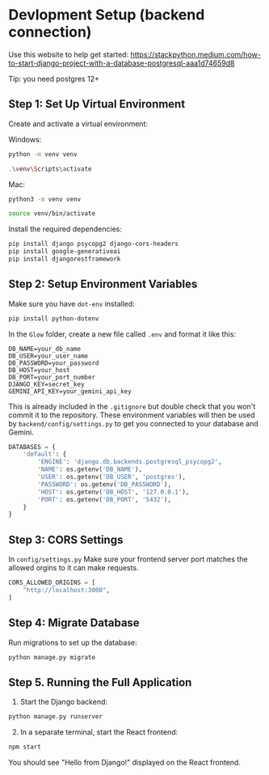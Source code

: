 # Devlopment Setup (backend connection)

Use this website to help get started: https://stackpython.medium.com/how-to-start-django-project-with-a-database-postgresql-aaa1d74659d8

Tip: you need postgres 12+

## Step 1: Set Up Virtual Environment

Create and activate a virtual environment:

Windows:
```bash
python -m venv venv
```
```bash
.\venv\Scripts\activate
```

Mac:
```bash
python3 -m venv venv
```
```bash
source venv/bin/activate
```

Install the required dependencies:

```bash
pip install django psycopg2 django-cors-headers
pip install google-generativeai
pip install djangorestframework
```

## Step 2: Setup Environment Variables
Make sure you have `dot-env` installed:
```bash
pip install python-dotenv
```
In the `Glow` folder, create a new file called `.env` and format it like this:

```
DB_NAME=your_db_name 
DB_USER=your_user_name
DB_PASSWORD=your_password
DB_HOST=your_host
DB_PORT=your_port_number
DJANGO_KEY=secret_key
GEMINI_API_KEY=your_gemini_api_key

```
This is already included in the `.gitignore` but double check that you won't commit it to the repository. These environment variables will then be used by `backend/config/settings.py` to get you connected to your database and Gemini.

```python
DATABASES = {
    'default': {
        'ENGINE': 'django.db.backends.postgresql_psycopg2',
        'NAME': os.getenv('DB_NAME'),  
        'USER': os.getenv('DB_USER', 'postgres'),
        'PASSWORD': os.getenv('DB_PASSWORD'),
        'HOST': os.getenv('DB_HOST', '127.0.0.1'),
        'PORT': os.getenv('DB_PORT', '5432'),
    }
}
```

## Step 3: CORS Settings

In `config/settings.py`
Make sure your frontend server port matches the allowed orgins to it can make requests.

```python
CORS_ALLOWED_ORIGINS = [
    "http://localhost:3000",
]
```

## Step 4: Migrate Database

Run migrations to set up the database:

```bash
python manage.py migrate
```

## Step 5. Running the Full Application

1. Start the Django backend:

```bash
python manage.py runserver
```

2. In a separate terminal, start the React frontend:

```bash
npm start
```

You should see "Hello from Django!" displayed on the React frontend.
